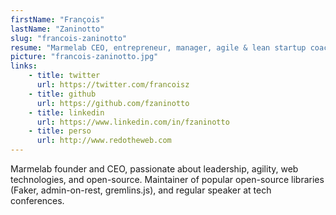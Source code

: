 ```yaml
---
firstName: "François"
lastName: "Zaninotto"
slug: "francois-zaninotto"
resume: "Marmelab CEO, entrepreneur, manager, agile & lean startup coach, Web architect, open-source enthusiast"
picture: "francois-zaninotto.jpg"
links:
    - title: twitter
      url: https://twitter.com/francoisz
    - title: github
      url: https://github.com/fzaninotto
    - title: linkedin
      url: https://www.linkedin.com/in/fzaninotto
    - title: perso
      url: http://www.redotheweb.com
---
```


Marmelab founder and CEO, passionate about leadership, agility, web technologies, and open-source. Maintainer of popular open-source libraries (Faker, admin-on-rest, gremlins.js), and regular speaker at tech conferences.
